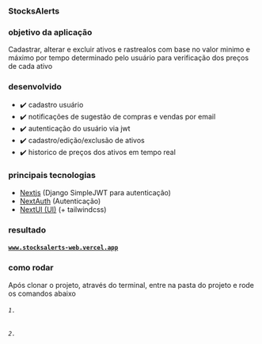 ### StocksAlerts

### objetivo da aplicação
Cadastrar, alterar e excluir ativos e rastrealos com base no valor minimo e máximo por tempo determinado pelo usuário para verificação dos preços de cada ativo

### desenvolvido
* ✔️ cadastro usuário
* ✔️ notificações de sugestão de compras e vendas por email
* ✔️ autenticação do usuário via jwt
* ✔️ cadastro/edição/exclusão de ativos
* ✔️ historico de preços dos ativos em tempo real

### principais tecnologias
* <a href="https://nextjs.org/" about="_blank">Nextjs</a> (Django SimpleJWT para autenticação)
* <a href="https://next-auth.js.org/" about="_blank">NextAuth</a> (Autenticação)
* <a href="https://nextui.org/" about="_blank">NextUI (UI)</a> (+ tailwindcss)

### resultado
#### <a href="https://stocksalerts-web.vercel.app/" target="_blank">`www.stocksalerts-web.vercel.app`</a>

### como rodar
Após clonar o projeto, através do terminal, entre na pasta do projeto e rode os comandos abaixo
###### `1. `
###### `2. `

